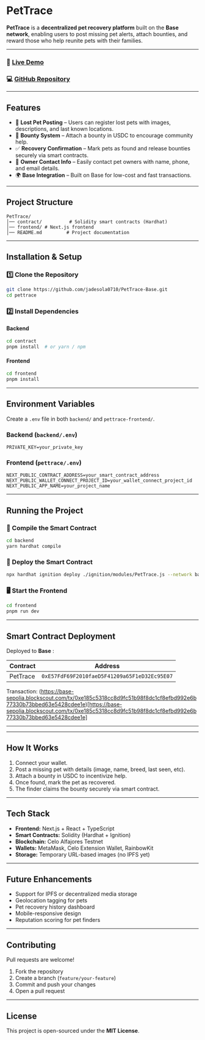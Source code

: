 # **PetTrace**

**PetTrace** is a **decentralized pet recovery platform** built on the **Base network**, enabling users to post missing pet alerts, attach bounties, and reward those who help reunite pets with their families.

---

### 🔗 [Live Demo](https://pet-trace-base-git-main-jadesola0710s-projects.vercel.app/)

### 💻 [GitHub Repository](https://github.com/jadesola0710/PetTrace-Base)

---

## **Features**

- 🐾 **Lost Pet Posting** – Users can register lost pets with images, descriptions, and last known locations.
- 🎯 **Bounty System** – Attach a bounty in USDC to encourage community help.
- ✅ **Recovery Confirmation** – Mark pets as found and release bounties securely via smart contracts.
- 🔐 **Owner Contact Info** – Easily contact pet owners with name, phone, and email details.
- 🌍 **Base Integration** – Built on Base for low-cost and fast transactions.

---

## **Project Structure**

```
PetTrace/
│── contract/          # Solidity smart contracts (Hardhat)
│── frontend/ # Next.js frontend
│── README.md         # Project documentation
```

---

## **Installation & Setup**

### 1️⃣ Clone the Repository

```sh
git clone https://github.com/jadesola0710/PetTrace-Base.git
cd pettrace
```

### 2️⃣ Install Dependencies

#### Backend

```sh
cd contract
pnpm install  # or yarn / npm
```

#### Frontend

```sh
cd frontend
pnpm install
```

---

## **Environment Variables**

Create a `.env` file in both `backend/` and `pettrace-frontend/`.

### Backend (`backend/.env`)

```env
PRIVATE_KEY=your_private_key
```

### Frontend (`pettrace/.env`)

```env
NEXT_PUBLIC_CONTRACT_ADDRESS=your_smart_contract_address
NEXT_PUBLIC_WALLET_CONNECT_PROJECT_ID=your_wallet_connect_project_id
NEXT_PUBLIC_APP_NAME=your_project_name
```

---

## **Running the Project**

### 🔧 Compile the Smart Contract

```sh
cd backend
yarn hardhat compile
```

### 🚀 Deploy the Smart Contract

```sh
npx hardhat ignition deploy ./ignition/modules/PetTrace.js --network base_sepolia
```

### 🖥️ Start the Frontend

```sh
cd frontend
pnpm run dev
```

---

## **Smart Contract Deployment**

Deployed to **Base** :

| Contract | Address                                      |
| -------- | -------------------------------------------- |
| PetTrace | `0xE57FdF69F2010faeD5F41209a65F1eD32Ec95E07` |

Transaction:
(https://base-sepolia.blockscout.com/tx/0xe185c5318cc8d9fc51b98f8dc1cf8efbd992e6b77330b73bbed63e5428cdee1e)[https://base-sepolia.blockscout.com/tx/0xe185c5318cc8d9fc51b98f8dc1cf8efbd992e6b77330b73bbed63e5428cdee1e]

---

---

## **How It Works**

1. Connect your wallet.
2. Post a missing pet with details (image, name, breed, last seen, etc).
3. Attach a bounty in USDC to incentivize help.
4. Once found, mark the pet as recovered.
5. The finder claims the bounty securely via smart contract.

---

## **Tech Stack**

- **Frontend:** Next.js + React + TypeScript
- **Smart Contracts:** Solidity (Hardhat + Ignition)
- **Blockchain:** Celo Alfajores Testnet
- **Wallets:** MetaMask, Celo Extension Wallet, RainbowKit
- **Storage:** Temporary URL-based images (no IPFS yet)

---

## **Future Enhancements**

- Support for IPFS or decentralized media storage
- Geolocation tagging for pets
- Pet recovery history dashboard
- Mobile-responsive design
- Reputation scoring for pet finders

---

## **Contributing**

Pull requests are welcome!

1. Fork the repository
2. Create a branch (`feature/your-feature`)
3. Commit and push your changes
4. Open a pull request

---

## **License**

This project is open-sourced under the **MIT License**.
